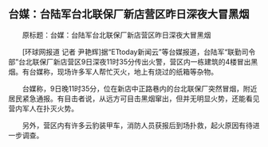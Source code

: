 ## 台媒：台陆军台北联保厂新店营区昨日深夜大冒黑烟
　　原标题：台媒：台陆军台北联保厂新店营区昨日深夜大冒黑烟

　　[环球网报道 记者 尹艳辉]据“ETtoday新闻云”等台媒报道，台陆军“联勤司令部”台北联保厂新店营区9日深夜11时35分传出火警，营区内一栋建筑的4楼冒出黑烟。有台媒称，现场许多军人帮忙灭火，地上有烧过的纸箱等杂物。

　　台媒称，9日晚11时35分，位在新店中正路巷内的台北联保厂突然冒烟，附近居民紧急通报。有目击者说，从远方可目击黑烟窜出，但并无明显火势，还能看见营内军人在扑灭火势。

　　另外，营区内有许多云豹装甲车，消防人员获报后到场扑救，起火原因有待进一步调查。

